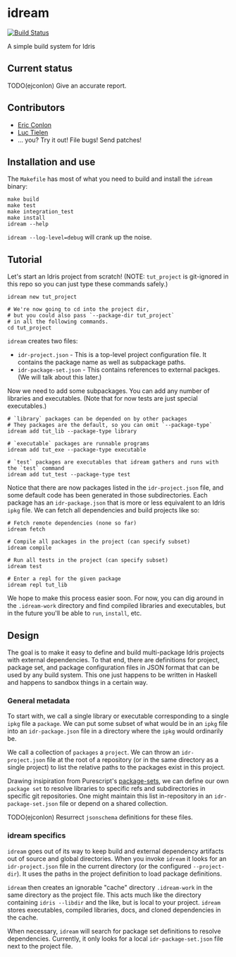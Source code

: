 # idream

[![Build Status](https://travis-ci.org/ejconlon/idream.svg?branch=master)](https://travis-ci.org/ejconlon/idream)

A simple build system for Idris


## Current status

TODO(ejconlon) Give an accurate report.


## Contributors

* [Eric Conlon](https://github.com/ejconlon)
* [Luc Tielen](https://github.com/luc-tielen)
* ... you? Try it out! File bugs! Send patches!

## Installation and use

The `Makefile` has most of what you need to build and install the `idream` binary:

    make build
    make test
    make integration_test
    make install
    idream --help

`idream --log-level=debug` will crank up the noise.


## Tutorial

Let's start an Idris project from scratch! (NOTE: `tut_project` is git-ignored in this repo so you can
just type these commands safely.)

    idream new tut_project

    # We're now going to cd into the project dir,
    # but you could also pass `--package-dir tut_project`
    # in all the following commands.
    cd tut_project

`idream` creates two files:

* `idr-project.json` - This is a top-level project configuration file. It contains the package name as well
  as subpackage paths.
* `idr-package-set.json` - This contains references to external packges. (We will talk about this later.)

Now we need to add some subpackages. You can add any number of libraries and executables.  (Note that
for now tests are just special executables.)

    # `library` packages can be depended on by other packages
    # They packages are the default, so you can omit `--package-type`
    idream add tut_lib --package-type library

    # `executable` packages are runnable programs
    idream add tut_exe --package-type executable

    # `test` packages are executables that idream gathers and runs with the `test` command
    idream add tut_test --package-type test

Notice that there are now packages listed in the `idr-project.json` file, and some default code has been
generated in those subdirectories. Each package has an `idr-package.json` that is more or less equivalent
to an Idris `ipkg` file. We can fetch all dependencies and build projects like so:

    # Fetch remote dependencies (none so far)
    idream fetch

    # Compile all packages in the project (can specify subset)
    idream compile

    # Run all tests in the project (can specify subset)
    idream test

    # Enter a repl for the given package
    idream repl tut_lib

We hope to make this process easier soon. For now, you can dig around in the `.idream-work` directory and
find compiled libraries and executables, but in the future you'll be able to `run`, `install`, etc.


## Design

The goal is to make it easy to define and build multi-package Idris projects
with external dependencies. To that end, there are definitions for project,
package set, and package configuration files in JSON format that can be used
by any build system. This one just happens to be written in Haskell and happens
to sandbox things in a certain way.

### General metadata

To start with, we call a single library or executable corresponding to a single
`ipkg` file a `package`. We can put some subset of what would be in an `ipkg` file
into an `idr-package.json` file in a directory where the `ipkg` would ordinarily be.

We call a collection of `packages` a `project`. We can throw an `idr-project.json`
file at the root of a repository (or in the same directory as a single project)
to list the relative paths to the packages exist in this project.

Drawing insipiration from Purescript's [package-sets](https://github.com/purescript/package-sets),
we can define our own `package set` to resolve libraries to specific refs and subdirectories in
specific git repositories. One might maintain this list in-repository in an
`idr-package-set.json` file or depend on a shared collection.

TODO(ejconlon) Resurrect `jsonschema` definitions for these files.

### idream specifics

`idream` goes out of its way to keep build and external dependency artifacts out
of source and global directories. When you invoke `idream` it looks for
an `idr-project.json` file in the current directory (or the configured `--project-dir`).
It uses the paths in the project definition to load package definitions.

`idream` then creates an ignorable "cache" directory `.idream-work`
in the same directory as the project file. This acts much like the directory
containing `idris --libdir` and the like, but is local to your project. `idream` stores
executables, compiled libraries, docs, and cloned dependencies in the cache.

When necessary, `idream` will search for package set definitions to resolve
dependencies. Currently, it only looks for a local `idr-package-set.json` file
next to the project file.
